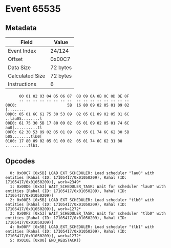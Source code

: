 # Event 65535

## Metadata

| Field           | Value    |
|-----------------|----------|
| Event Index     | 24/124   |
| Offset          | 0x00C7   |
| Data Size       | 72 bytes |
| Calculated Size | 72 bytes |
| Instructions    | 6        |

```
      00 01 02 03 04 05 06 07  08 09 0A 0B 0C 0D 0E 0F
      -- -- -- -- -- -- -- --  -- -- -- -- -- -- -- --
00C0:                      5B  16 80 09 02 05 01 09 02         [........
00D0: 05 01 6C 61 75 30 53 09  02 05 01 09 02 05 01 6C  ..lau0S........l
00E0: 61 75 30 5B 17 80 09 02  05 01 09 02 05 01 74 6C  au0[..........tl
00F0: 62 30 53 09 02 05 01 09  02 05 01 74 6C 62 30 5B  b0S........tlb0[
0100: 17 80 09 02 05 01 09 02  05 01 74 6C 62 31 00     ..........tlb1. 
```

## Opcodes

```
  0: 0x00C7 [0x5B] LOAD_EXT_SCHEDULER: Load scheduler "lau0" with entities [Rahal (ID: 17105417/0x01050209), Rahal (ID: 17105417/0x01050209)], work=2349*
  1: 0x00D6 [0x53] WAIT_SCHEDULER_TASK: Wait for scheduler "lau0" with entities [Rahal (ID: 17105417/0x01050209), Rahal (ID: 17105417/0x01050209)]
  2: 0x00E3 [0x5B] LOAD_EXT_SCHEDULER: Load scheduler "tlb0" with entities [Rahal (ID: 17105417/0x01050209), Rahal (ID: 17105417/0x01050209)], work=1272*
  3: 0x00F2 [0x53] WAIT_SCHEDULER_TASK: Wait for scheduler "tlb0" with entities [Rahal (ID: 17105417/0x01050209), Rahal (ID: 17105417/0x01050209)]
  4: 0x00FF [0x5B] LOAD_EXT_SCHEDULER: Load scheduler "tlb1" with entities [Rahal (ID: 17105417/0x01050209), Rahal (ID: 17105417/0x01050209)], work=1272*
  5: 0x010E [0x00] END_REQSTACK()
```
